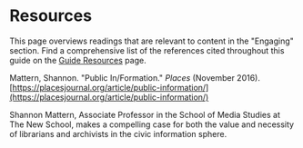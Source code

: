 # Resources

This page overviews readings that are relevant to content in the "Engaging" section. Find a comprehensive list of the references cited throughout this guide on the [Guide Resources](https://civic-switchboard.gitbook.io/guide/guide-resources) page.

Mattern, Shannon. "Public In/Formation." _Places_ \(November 2016\). [https://placesjournal.org/article/public-information/](https://placesjournal.org/article/public-information/)

Shannon Mattern, Associate Professor in the School of Media Studies at The New School, makes a compelling case for both the value and necessity of librarians and archivists in the civic information sphere.

[    
](https://civic-switchboard.gitbooks.io/guide/content/finding-a-data-intermediary-partner.html)

